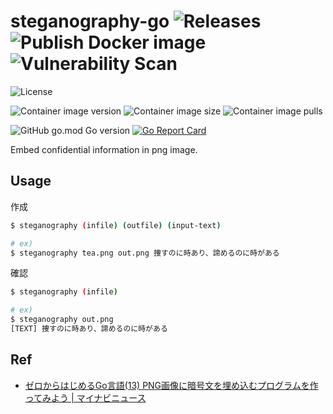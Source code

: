 # steganography-go ![Releases](https://github.com/transnano/steganography-go/workflows/Releases/badge.svg) ![Publish Docker image](https://github.com/transnano/steganography-go/workflows/Publish%20Docker%20image/badge.svg) ![Vulnerability Scan](https://github.com/transnano/steganography-go/workflows/Vulnerability%20Scan/badge.svg)

![License](https://img.shields.io/github/license/transnano/steganography-go?style=flat)

![Container image version](https://img.shields.io/docker/v/transnano/steganography-go/latest?style=flat)
![Container image size](https://img.shields.io/docker/image-size/transnano/steganography-go/latest?style=flat)
![Container image pulls](https://img.shields.io/docker/pulls/transnano/steganography-go?style=flat)

![GitHub go.mod Go version](https://img.shields.io/github/go-mod/go-version/transnano/steganography-go)
[![Go Report Card](https://goreportcard.com/badge/github.com/transnano/steganography-go)](https://goreportcard.com/report/github.com/transnano/steganography-go)

Embed confidential information in png image.

## Usage

作成

```sh
$ steganography (infile) (outfile) (input-text)

# ex)
$ steganography tea.png out.png 捜すのに時あり、諦めるのに時がある
```

確認

```sh
$ steganography (infile)

# ex)
$ steganography out.png
[TEXT] 捜すのに時あり、諦めるのに時がある
```

## Ref

- [ゼロからはじめるGo言語(13) PNG画像に暗号文を埋め込むプログラムを作ってみよう | マイナビニュース](https://news.mynavi.jp/article/gogogo-13/)
